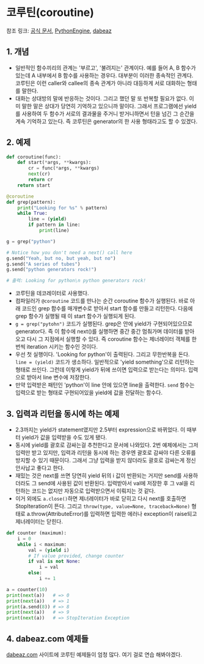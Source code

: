 # 코루틴(coroutine)

참조 링크: [공식 문서](https://docs.python.org/2.5/whatsnew/pep-342.html), [PythonEngine](http://pyengine.blogspot.kr/2011/07/python-coroutine-2.html), [dabeaz](http://www.dabeaz.com/coroutines/index.html)

## 1. 개념

- 일반적인 함수끼리의 관계는 '부르고', '불려지는' 관계이다. 예를 들어 A, B 함수가 있는데 A 내부에서 B 함수를 사용하는 경우다. 대부분이 이러한 종속적인 관계다. 코루틴은 이런 caller와 callee의 종속 관계가 아니라 대등하게 서로 대화하는 형태를 말한다.
- 대화는 상대방의 말에 반응하는 것이다. 그리고 했던 말 또 반복할 필요가 없다. 이미 말한 말은 상대가 당연히 기억하고 있으니까 말이다. 그래서 프로그램에선 yield를 사용하여 두 함수가 서로의 결과물을 주거니 받거니하면서 턴을 넘긴 그 순간을 계속 기억하고 있는다. 즉 코루틴은 generator의 한 사용 형태라고도 할 수 있겠다.

## 2. 예제

```python
def coroutine(func):
    def start(*args, **kwargs):
        cr = func(*args, **kwargs)
        next(cr)
        return cr
    return start

@coroutine
def grep(pattern):
    print("Looking for %s" % pattern)
    while True:
        line = (yield)
        if pattern in line:
            print(line)

g = grep("python")

# Notice how you don't need a next() call here
g.send("Yeah, but no, but yeah, but no")
g.send("A series of tubes")
g.send("python generators rock!")

# 출력: Looking for python\n python generators rock!
```

- 코루틴을 데코레이터로 사용했다.
- 컴파일러가 `@coroutine` 코드를 만나는 순간 coroutine 함수가 실행된다. 바로 아래 코드인 grep 함수를 매개변수로 받아서 start 함수를 만들고 리턴한다. 다음에 grep 함수가 실행될 때 이 start 함수가 실행되게 된다.
- `g = grep("pytohn")` 코드가 실행된다. grep은 안에 yield가 구현되어있으므로 generator다. 즉 이 함수에 next()를 실행하면 중간 중간 멈춰가며 데이터를 받아오고 다시 그 지점에서 실행할 수 있다. 즉 coroutine 함수는 제너레이터 객체를 한 번씩 iteration 시키는 함수인 것이다.
- 우선 첫 실행이다. 'Looking for python'이 출력된다. 그리고 무한반복을 돈다. `line = (yield)` 코드가 생소하다. 일반적으로 'yield something'으로 리턴하는 형태로 쓰인다. 그런데 이렇게 yield가 뒤에 쓰이면 입력으로 받는다는 의미다. 입력으로 받아서 line 변수에 저장한다.
- 만약 입력받은 패턴인 'python'이 line 안에 있으면 line을 출력한다. `send` 함수는 입력으로 받는 형태로 구현되어있을 yield에 값을 전달하는 함수다.

## 3. 입력과 리턴을 동시에 하는 예제

- 2.3까지는 yield가 statement였지만 2.5부터 expression으로 바뀌었다. 이 때부터 yield가 값을 입력받을 수도 있게 됐다.
- 동시에 yield를 괄호로 감싸는걸 추천한다고 문서에 나와있다. 2번 예제에서는 그저 입력만 받고 있지만, 입력과 리턴을 동시에 하는 경우엔 괄호로 감싸야 다른 오류를 방지할 수 있기 때문이다. 그래서 그냥 입력을 받지 않더라도 괄호로 감싸는게 정신 안사납고 좋다고 한다.
- 재밌는 것은 next를 쓰면 당연히 yield 뒤의 i 값이 반환되는 거지만 send를 사용하더라도 그 send에 사용된 값이 반환된다. 입력받아서 val에 저장한 후 그 val을 리턴하는 코드는 없지만 자동으로 입력받으면서 이뤄지는 것 같다.
- 이거 외에도 `a.close()`하면 제너레이터가 바로 닫히고 다시 next를 호출하면 StopIteration이 뜬다. 그리고 `throw(type, value=None, traceback=None)` 형태로 a.throw(AttributeError)를 입력하면 입력한 에러나 exception이 raise되고 제너레이터는 닫힌다.

```python
def counter (maximum):
    i = 0
    while i < maximum:
        val = (yield i)
        # If value provided, change counter
        if val is not None:
            i = val
        else:
            i += 1

a = counter(10)
print(next(a))   # => 0
print(next(a))   # => 1
print(a.send(8)) # => 8
print(next(a))   # => 9
print(next(a))   # => StopIteration Exception
```

## 4. dabeaz.com 예제들

[dabeaz.com](http://www.dabeaz.com/coroutines/index.html) 사이트에 코루틴 예제들이 엄청 많다. 여기 걸로 연습 해봐야겠다.
